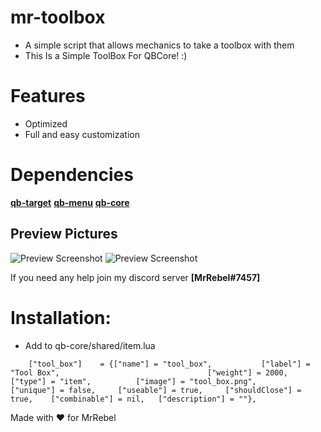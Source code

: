# mr-toolbox

- A simple script that allows mechanics to take a toolbox with them
- This Is a Simple ToolBox For QBCore! :)

# Features

- Optimized
- Full and easy customization

# Dependencies

**[qb-target](https://github.com/qbcore-framework/qb-target)**
**[qb-menu](https://github.com/qbcore-framework/qb-menu)**
**[qb-core](https://github.com/qbcore-framework/qb-core)**

## Preview Pictures
![Preview Screenshot](https://imgur.com/LFhPJog.jpeg)
![Preview Screenshot](https://imgur.com/HCgGaXH.jpeg)

If you need any help join my discord server
**[MrRebel#7457]**

# Installation:

- Add to qb-core/shared/item.lua
```
	["tool_box"]  	= {["name"] = "tool_box", 			["label"] = "Tool Box", 								["weight"] = 2000, 		["type"] = "item", 			["image"] = "tool_box.png", 				["unique"] = false, 	["useable"] = true, 	["shouldClose"] = true,    ["combinable"] = nil,   ["description"] = ""},
```

Made with ❤️ for MrRebel
